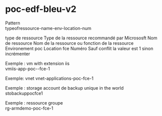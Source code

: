 # poc-edf-bleu-v2

Pattern				
typeofressource-name-env-location-num	


type de ressource	Type de la ressource recommandé par Micrososft
Nom de ressource	Nom de la ressource ou fonction de la ressource
Environement	poc
Location	fce
Numéro	Sauf conflit la valeur est 1 sinon incrémenter
				
Exemple : vm with extension  iis				
vmiis-app-poc--fce-1	

Exemple: vnet 
vnet-applications-poc-fce-1
			
				
Exemple : storage account de backup unique in the world		
stobackuppocfce1				
				
Exemple : ressource groupe				
rg-armdemo-poc-fce-1	
